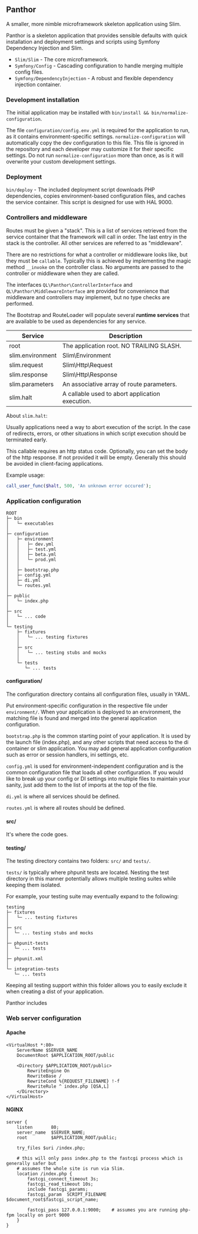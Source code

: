 ## Panthor

A smaller, more nimble microframework skeleton application using Slim.

Panthor is a skeleton application that provides sensible defaults with quick installation and deployment settings and
scripts using Symfony Dependency Injection and Slim.

- `Slim/Slim` - The core microframework.
- `Symfony/Config` - Cascading configuration to handle merging multiple config files.
- `Symfony/DependencyInjection` - A robust and flexible dependency injection container.

### Development installation

The initial application may be installed with `bin/install && bin/normalize-configuration`.

The file `configuration/config.env.yml` is required for the application to run, as it contains environment-specific
settings. `normalize-configuration` will automatically copy the dev configuration to this file. This file is ignored
in the repository and each developer may customize it for their specific settings. Do not run `normalize-configuration`
more than once, as is it will overwrite your custom development settings.

### Deployment

`bin/deploy` - The included deployment script downloads PHP dependencies, copies environment-based configuration
files, and caches the service container. This script is designed for use with HAL 9000.

### Controllers and middleware

Routes must be given a "stack". This is a list of services retrieved from the service container that the framework
will call in order. The last entry in the stack is the controller. All other services are referred to as "middleware".

There are no restrictions for what a controller or middleware looks like, but they must be `callable`. Typically this
is achieved by implementing the magic method `__invoke` on the controller class. No arguments are passed to the
controller or middleware when they are called.

The interfaces `QL\Panthor\ControllerInterface` and `QL\Panthor\MiddlewareInterface` are provided for convenience that
middleware and controllers may implement, but no type checks are performed.

The Bootstrap and RouteLoader will populate several **runtime services** that are available to be used as dependencies
for any service.

Service            | Description
------------------ | -----------
root               | The application root. NO TRAILING SLASH.
slim.environment   | Slim\Environment
slim.request       | Slim\Http\Request
slim.response      | Slim\Http\Response
slim.parameters    | An associative array of route parameters.
slim.halt          | A callable used to abort application execution.

About `slim.halt`:

Usually applications need a way to abort execution of the script. In the case of redirects, errors, or other situations
in which script execution should be terminated early.

This callable requires an http status code. Optionally, you can set the body of the http response. If not provided it
will be empty. Generally this should be avoided in client-facing applications.

Example usage:
```php
call_user_func($halt, 500, 'An unknown error occured');
```

### Application configuration

```
ROOT
├─ bin
│   └─ executables
│
├─ configuration
│   ├─ environment
│   │   ├─ dev.yml
│   │   ├─ test.yml
│   │   ├─ beta.yml
│   │   └─ prod.yml
│   │
│   ├─ bootstrap.php
│   ├─ config.yml
│   ├─ di.yml
│   └─ routes.yml
│
├─ public
│   └─ index.php
│
├─ src
│   └─ ... code
│
└─ testing
    ├─ fixtures
    │   └─ ... testing fixtures
    │
    ├─ src
    │   └─ ... testing stubs and mocks
    │
    └─ tests
       └─ ... tests
```

#### configuration/

The configuration directory contains all configuration files, usually in YAML.

Put environment-specific configuration in the respective file under `environment/`. When your application is deployed
to an environment, the matching file is found and merged into the general application configuration.

`bootstrap.php` is the common starting point of your application. It is used by the launch file (index.php), and any
other scripts that need access to the di container or slim application. You may add general application configuration
such as error or session handlers, ini settings, etc.

`config.yml` is used for environment-independent configuration and is the common configuration file that loads
all other configuration. If you would like to break up your config or DI settings into multiple files to maintain your
sanity, just add them to the list of imports at the top of the file.

`di.yml` is where all services should be defined.

`routes.yml` is where all routes should be defined.

#### src/

It's where the code goes.

#### testing/

The testing directory contains two folders:
`src/` and `tests/`.

`tests/` is typically where phpunit tests are located. Nesting the test directory in this manner
potentially allows multiple testing suites while keeping them isolated.

For example, your testing suite may eventually expand to the following:
```
testing
├─ fixtures
│   └─ ... testing fixtures
│
├─ src
│  └─ ... testing stubs and mocks
│
├─ phpunit-tests
│  └─ ... tests
│
├─ phpunit.xml
│
└─ integration-tests
   └─ ... tests
```

Keeping all testing support within this folder allows you to easily exclude it when creating a dist of your application.

Panthor includes 

### Web server configuration

#### Apache

```
<VirtualHost *:80>
    ServerName $SERVER_NAME
    DocumentRoot $APPLICATION_ROOT/public

    <Directory $APPLICATION_ROOT/public>
        RewriteEngine On
        RewriteBase /
        RewriteCond %{REQUEST_FILENAME} !-f
        RewriteRule ^ index.php [QSA,L]
    </Directory>
</VirtualHost>
```

#### NGINX

```
server {
    listen       80;
    server_name  $SERVER_NAME;
    root         $APPLICATION_ROOT/public;

    try_files $uri /index.php;

    # this will only pass index.php to the fastcgi process which is generally safer but
    # assumes the whole site is run via Slim.
    location /index.php {
        fastcgi_connect_timeout 3s;
        fastcgi_read_timeout 10s;
        include fastcgi_params;
        fastcgi_param  SCRIPT_FILENAME  $document_root$fastcgi_script_name;

        fastcgi_pass 127.0.0.1:9000;    # assumes you are running php-fpm locally on port 9000
    }
}
```
